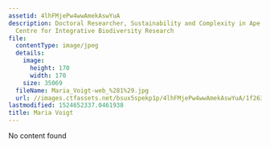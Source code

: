 ```yaml
---
assetid: 4lhFMjePw4wwAmekAswYuA
description: Doctoral Researcher, Sustainability and Complexity in Ape Habitat, German
  Centre for Integrative Biodiversity Research
file:
  contentType: image/jpeg
  details:
    image:
      height: 170
      width: 170
    size: 35069
  fileName: Maria_Voigt-web_%281%29.jpg
  url: //images.ctfassets.net/bsux5spekp1p/4lhFMjePw4wwAmekAswYuA/1f2638b8a8f5465805af20d870fb50ec/Maria_Voigt-web__281_29.jpg
lastmodified: 1524652337.0461938
title: Maria Voigt
---
```

No content found